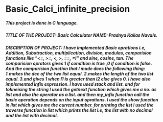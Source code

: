 # Basic_Calci_infinite_precision
##### This project is done in C language.
##### TITLE OF THE PROJECT: Basic Calculator NAME: Pradnya Kailas Navale. 
##### DISCRIPTION OF PROJECT: I have implemented Basic oprations i.e, Addition, Substraction, multiplication, division, modulas, comparision functions like "&lt;=, >=, &lt;, >, ==, =!" and sine, cosine, tan. The comparision oprators gives 1 if condition is true ,0 if condition is false. And the comparision function that I made does the following thing: 1.makes the dec of the two list equal. 2.makes the length of the two list equal. 3.and gives 1 when l1 is greater than l2 else gives 0. I have also implemented infix expression. I have used stack and list. and for tokneising the string I used the getnext function which gives me a no. as list and also the operator as a list. and then my_infix function call the basic operation depends on the input oprations. I used the show function in list which gives me the current number. for printing the list i used the traverse function in list which prints the list i.e, the list with no decimal and the list with decimal.
